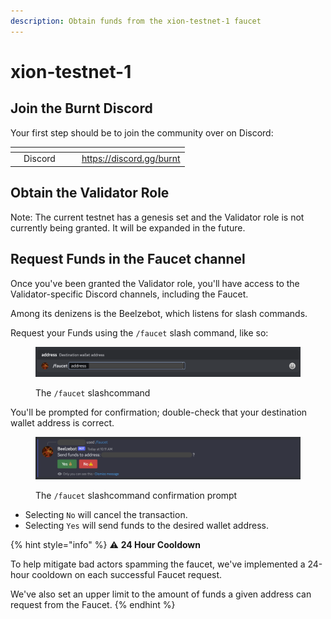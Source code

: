 ```yaml
---
description: Obtain funds from the xion-testnet-1 faucet
---
```


# xion-testnet-1

## Join the Burnt Discord

Your first step should be to join the community over on Discord:

<table data-view="cards"><thead><tr><th></th><th align="center"></th><th></th><th data-hidden data-card-cover data-type="files"></th><th data-hidden data-card-target data-type="content-ref"></th></tr></thead><tbody><tr><td></td><td align="center">Discord</td><td></td><td></td><td><a href="https://discord.gg/burnt">https://discord.gg/burnt</a></td></tr></tbody></table>



## Obtain the Validator Role

Note: The current testnet has a genesis set and the Validator role is not currently being granted. It will be expanded in the future.



## Request Funds in the Faucet channel

Once you've been granted the Validator role, you'll have access to the Validator-specific Discord channels, including the Faucet.

Among its denizens is the Beelzebot, which listens for slash commands.

Request your Funds using the `/faucet` slash command, like so:

<figure><img src="../../.gitbook/assets/Screenshot 2023-03-12 at 10.07.16 AM.png" alt=""><figcaption><p>The <code>/faucet</code> slashcommand</p></figcaption></figure>

You'll be prompted for confirmation; double-check that your destination wallet address is correct.

<figure><img src="../../.gitbook/assets/Screenshot 2023-03-12 at 10.12.35 AM (1).png" alt=""><figcaption><p>The <code>/faucet</code> slashcommand confirmation prompt</p></figcaption></figure>

* Selecting `No` will cancel the transaction.
* Selecting `Yes` will send funds to the desired wallet address.

{% hint style="info" %}
:warning: **24 Hour Cooldown**

To help mitigate bad actors spamming the faucet, we've implemented a 24-hour cooldown on each successful Faucet request.

We've also set an upper limit to the amount of funds a given address can request from the Faucet.
{% endhint %}
